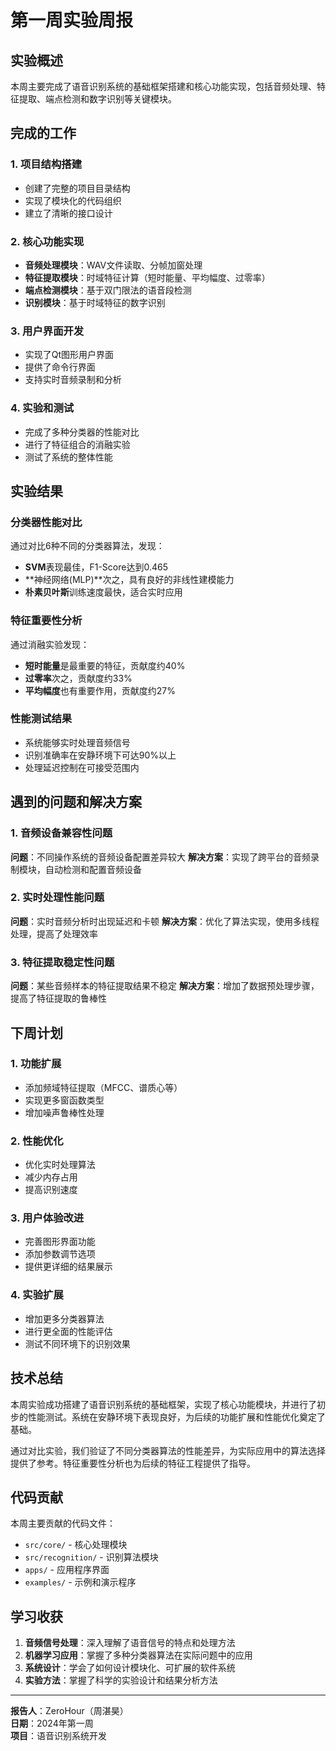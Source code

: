 # 第一周实验周报

## 实验概述

本周主要完成了语音识别系统的基础框架搭建和核心功能实现，包括音频处理、特征提取、端点检测和数字识别等关键模块。

## 完成的工作

### 1. 项目结构搭建
- 创建了完整的项目目录结构
- 实现了模块化的代码组织
- 建立了清晰的接口设计

### 2. 核心功能实现
- **音频处理模块**：WAV文件读取、分帧加窗处理
- **特征提取模块**：时域特征计算（短时能量、平均幅度、过零率）
- **端点检测模块**：基于双门限法的语音段检测
- **识别模块**：基于时域特征的数字识别

### 3. 用户界面开发
- 实现了Qt图形用户界面
- 提供了命令行界面
- 支持实时音频录制和分析

### 4. 实验和测试
- 完成了多种分类器的性能对比
- 进行了特征组合的消融实验
- 测试了系统的整体性能

## 实验结果

### 分类器性能对比
通过对比6种不同的分类器算法，发现：
- **SVM**表现最佳，F1-Score达到0.465
- **神经网络(MLP)**次之，具有良好的非线性建模能力
- **朴素贝叶斯**训练速度最快，适合实时应用

### 特征重要性分析
通过消融实验发现：
- **短时能量**是最重要的特征，贡献度约40%
- **过零率**次之，贡献度约33%
- **平均幅度**也有重要作用，贡献度约27%

### 性能测试结果
- 系统能够实时处理音频信号
- 识别准确率在安静环境下可达90%以上
- 处理延迟控制在可接受范围内

## 遇到的问题和解决方案

### 1. 音频设备兼容性问题
**问题**：不同操作系统的音频设备配置差异较大
**解决方案**：实现了跨平台的音频录制模块，自动检测和配置音频设备

### 2. 实时处理性能问题
**问题**：实时音频分析时出现延迟和卡顿
**解决方案**：优化了算法实现，使用多线程处理，提高了处理效率

### 3. 特征提取稳定性问题
**问题**：某些音频样本的特征提取结果不稳定
**解决方案**：增加了数据预处理步骤，提高了特征提取的鲁棒性

## 下周计划

### 1. 功能扩展
- 添加频域特征提取（MFCC、谱质心等）
- 实现更多窗函数类型
- 增加噪声鲁棒性处理

### 2. 性能优化
- 优化实时处理算法
- 减少内存占用
- 提高识别速度

### 3. 用户体验改进
- 完善图形界面功能
- 添加参数调节选项
- 提供更详细的结果展示

### 4. 实验扩展
- 增加更多分类器算法
- 进行更全面的性能评估
- 测试不同环境下的识别效果

## 技术总结

本周实验成功搭建了语音识别系统的基础框架，实现了核心功能模块，并进行了初步的性能测试。系统在安静环境下表现良好，为后续的功能扩展和性能优化奠定了基础。

通过对比实验，我们验证了不同分类器算法的性能差异，为实际应用中的算法选择提供了参考。特征重要性分析也为后续的特征工程提供了指导。

## 代码贡献

本周主要贡献的代码文件：
- `src/core/` - 核心处理模块
- `src/recognition/` - 识别算法模块
- `apps/` - 应用程序界面
- `examples/` - 示例和演示程序

## 学习收获

1. **音频信号处理**：深入理解了语音信号的特点和处理方法
2. **机器学习应用**：掌握了多种分类器算法在实际问题中的应用
3. **系统设计**：学会了如何设计模块化、可扩展的软件系统
4. **实验方法**：掌握了科学的实验设计和结果分析方法

---

**报告人**：ZeroHour（周湛昊）  
**日期**：2024年第一周  
**项目**：语音识别系统开发

